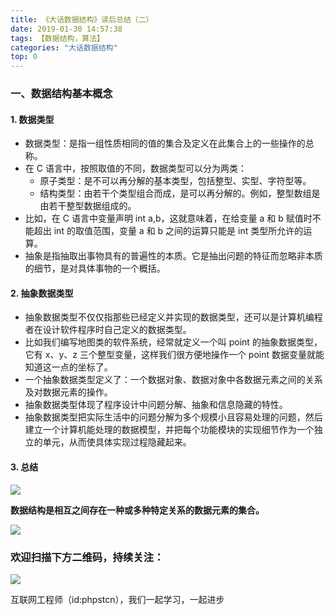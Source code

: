```yaml
---
title: 《大话数据结构》读后总结（二）
date: 2019-01-30 14:57:38
tags: 【数据结构，算法】
categories: "大话数据结构"
top: 0
---
```


### 一、数据结构基本概念

#### 1. 数据类型

- 数据类型：是指一组性质相同的值的集合及定义在此集合上的一些操作的总称。
- 在 C 语言中，按照取值的不同，数据类型可以分为两类：
  - 原子类型：是不可以再分解的基本类型，包括整型、实型、字符型等。
  - 结构类型：由若干个类型组合而成，是可以再分解的。例如，整型数组是由若干整型数据组成的。
- 比如，在 C 语言中变量声明 int a,b，这就意味着，在给变量 a 和 b 赋值时不能超出 int 的取值范围，变量 a 和 b 之间的运算只能是 int 类型所允许的运算。
- 抽象是指抽取出事物具有的普遍性的本质。它是抽出问题的特征而忽略非本质的细节，是对具体事物的一个概括。

#### 2. 抽象数据类型

- 抽象数据类型不仅仅指那些已经定义并实现的数据类型，还可以是计算机编程者在设计软件程序时自己定义的数据类型。
- 比如我们编写地图类的软件系统，经常就定义一个叫 point 的抽象数据类型，它有 x、y、z 三个整型变量，这样我们很方便地操作一个 point 数据变量就能知道这一点的坐标了。
- 一个抽象数据类型定义了：一个数据对象、数据对象中各数据元素之间的关系及对数据元素的操作。
- 抽象数据类型体现了程序设计中问题分解、抽象和信息隐藏的特性。
- 抽象数据类型把实际生活中的问题分解为多个规模小且容易处理的问题，然后建立一个计算机能处理的数据模型，并把每个功能模块的实现细节作为一个独立的单元，从而使具体实现过程隐藏起来。

#### 3. 总结

![](http://ww1.sinaimg.cn/large/a616b9a4gy1g4y09dhz2ij20w00bu3yw.jpg)

**数据结构是相互之间存在一种或多种特定关系的数据元素的集合。**

![](http://ww1.sinaimg.cn/large/a616b9a4gy1g4y09s8ya2j20w00im3z9.jpg)

### 欢迎扫描下方二维码，持续关注：

![](http://ww1.sinaimg.cn/large/a616b9a4gy1g4xzv954a4j20760763yo.jpg)

互联网工程师（id:phpstcn），我们一起学习，一起进步
